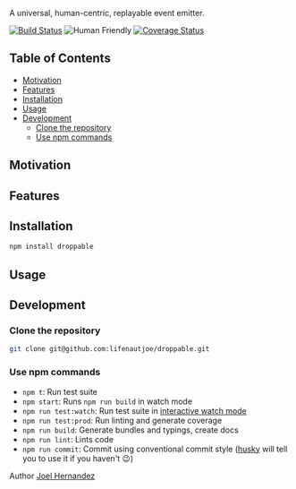 A universal, human-centric, replayable event emitter.

[![Build Status](https://travis-ci.org/lifenautjoe/droppable.svg?branch=master)](https://travis-ci.org/lifenautjoe/droppable) ![Human Friendly](https://img.shields.io/badge/human-friendly-brightgreen.svg) [![Coverage Status](https://coveralls.io/repos/github/lifenautjoe/droppable/badge.svg?branch=master)](https://coveralls.io/github/lifenautjoe/droppable?branch=master)

## Table of Contents

- [Motivation](#motivation)
- [Features](#features)
- [Installation](#installation)
- [Usage](#usage)
- [Development](#development)
  * [Clone the repository](#clone-the-repository)
  * [Use npm commands](#use-npm-commands)

## Motivation


## Features

## Installation

```bash
npm install droppable
```

## Usage

## Development

### Clone the repository

```bash
git clone git@github.com:lifenautjoe/droppable.git
```

### Use npm commands

* `npm t`: Run test suite
* `npm start`: Runs `npm run build` in watch mode
* `npm run test:watch`: Run test suite in [interactive watch mode](http://facebook.github.io/jest/docs/cli.html#watch)
* `npm run test:prod`: Run linting and generate coverage
* `npm run build`: Generate bundles and typings, create docs
* `npm run lint`: Lints code
* `npm run commit`: Commit using conventional commit style \([husky](https://github.com/typicode/husky) will tell you to use it if you haven't :wink:\)

Author [Joel Hernandez](https://instagram.com/lifenautjoe)
